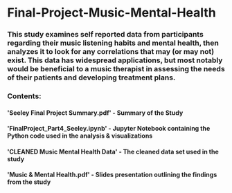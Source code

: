 # Final-Project-Music-Mental-Health

### This study examines self reported data from participants regarding their music listening habits and mental health, then analyzes it to look for any correlations that may (or may not) exist. This data has widespread applications, but most notably would be beneficial to a music therapist in assessing the needs of their patients and developing treatment plans. 

### Contents:
#### 'Seeley Final Project Summary.pdf' - Summary of the Study
#### 'FinalProject_Part4_Seeley.ipynb' - Jupyter Notebook containing the Python code used in the analysis & visualizations
#### 'CLEANED Music Mental Health Data' - The cleaned data set used in the study
#### 'Music & Mental Health.pdf' - Slides presentation outlining the findings from the study

